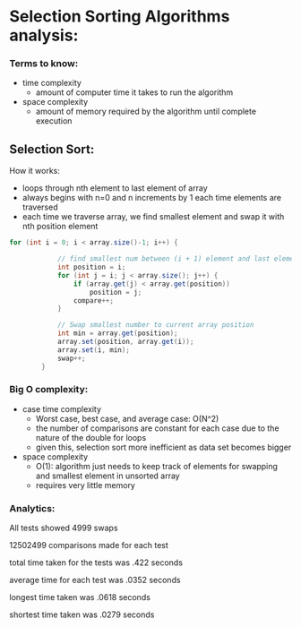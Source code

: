 # Selection Sorting Algorithms analysis:
### Terms to know:
  - time complexity 
      - amount of computer time it takes to run the algorithm
  - space complexity
      - amount of memory required by the algorithm until complete execution
## Selection Sort:
How it works:
  - loops through nth element to last element of array
  - always begins with n=0 and n increments by 1 each time elements are traversed
  - each time we traverse array, we find smallest element and swap it with nth position element
``` java
for (int i = 0; i < array.size()-1; i++) {

            // find smallest num between (i + 1) element and last element
            int position = i;
            for (int j = i; j < array.size(); j++) {
                if (array.get(j) < array.get(position))
                    position = j;
                compare++;
            }

            // Swap smallest number to current array position
            int min = array.get(position);
            array.set(position, array.get(i));
            array.set(i, min);
            swap++;
        }
```
### Big O complexity:
  - case time complexity
      - Worst case, best case, and average case: O(N^2)
      - the number of comparisons are constant for each case due to the nature of the double for loops
      - given this, selection sort more inefficient as data set becomes bigger 
  - space complexity 
      - O(1): algorithm just needs to keep track of elements for swapping and smallest element in unsorted array
      - requires very little memory 
### Analytics:
All tests showed 4999 swaps 

12502499 comparisons made for each test

total time taken for the tests was .422 seconds

average time for each test was .0352 seconds

longest time taken was .0618 seconds

shortest time taken was .0279 seconds
